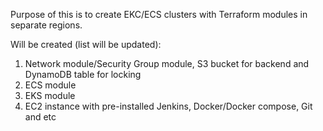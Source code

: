 Purpose of this is to create EKC/ECS clusters with Terraform modules in separate regions.

Will be created (list will be updated):
1) Network module/Security Group module, S3 bucket for backend and DynamoDB table for locking
2) ECS module
3) EKS module
4) EC2 instance with pre-installed Jenkins, Docker/Docker compose, Git and etc